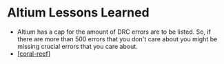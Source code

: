 # Altium Lessons Learned

- Altium has a cap for the amount of DRC errors are to be listed. So, if there are more than 500 errors that you don't care about you might be missing crucial errors that you care about. 
- [[coral-reef]]

 
[//begin]: # "Autogenerated link references for markdown compatibility"
[coral-reef]: coral-reef.md "Coral Reef"
[//end]: # "Autogenerated link references"